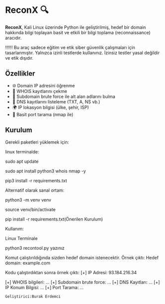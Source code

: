 # ReconX 🔍

**ReconX**, Kali Linux üzerinde Python ile geliştirilmiş, hedef bir domain hakkında bilgi toplayan basit ve etkili bir bilgi toplama (reconnaissance) aracıdır.


!!!!!! Bu araç sadece eğitim ve etik siber güvenlik çalışmaları için tasarlanmıştır.
       Yalnızca izinli testlerde kullanınız. İzinsiz testler yasal değildir ve etik dışıdır.

## Özellikler

- 🌐 Domain IP adresini öğrenme  
- 🧾 WHOIS kayıtlarını çekme  
- 🔎 Subdomain brute force ile alt alan adlarını bulma  
- 📛 DNS kayıtlarını listeleme (TXT, A, NS vb.)  
- 🌍 IP lokasyon bilgisi (ülke, şehir, ISP)  
- 🚪 Basit port tarama (nmap ile)

## Kurulum

Gerekli paketleri yüklemek için:

linux terminalde:

sudo apt update

sudo apt install python3 whois nmap -y

pip3 install -r requirements.txt

Alternatif olarak sanal ortam:

python3 -m venv venv

source venv/bin/activate

pip install -r requirements.txt(Önerilen Kurulum)


Kullanım:

Linux Terminale

python3 recontool.py yazınız

Komut çalıştırıldığında sizden hedef domain istenecektir. Örnek çıktı: Hedef domain: example.com

Kodu çalıştırdıktan sonra örnek çıktı: [+] IP Adresi: 93.184.216.34

[+] WHOIS bilgileri: ...
[+] Subdomain brute force: ...
[+] DNS Kayıtları: ...
[+] IP Konum Bilgisi: ...
[+] Port Tarama: ...



    Geliştirici:Burak Erdemci
